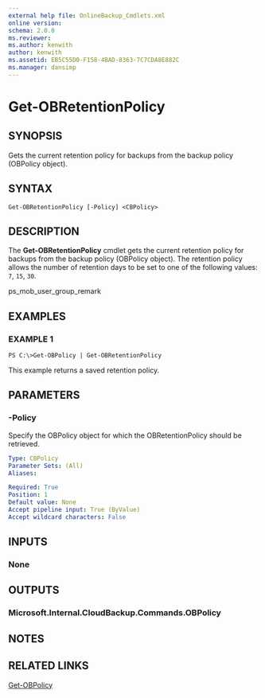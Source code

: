 ```yaml
---
external help file: OnlineBackup_Cmdlets.xml
online version: 
schema: 2.0.0
ms.reviewer:
ms.author: kenwith
author: kenwith
ms.assetid: EB5C55D0-F158-4BAD-8363-7C7CDA8E882C
ms.manager: dansimp
---
```


# Get-OBRetentionPolicy

## SYNOPSIS
Gets the current retention policy for backups from the backup policy (OBPolicy object).

## SYNTAX

```
Get-OBRetentionPolicy [-Policy] <CBPolicy>
```

## DESCRIPTION
The **Get-OBRetentionPolicy** cmdlet gets the current retention policy for backups from the backup policy (OBPolicy object).
The retention policy allows the number of retention days to be set to one of the following values: `7`, `15`, `30`.

ps_mob_user_group_remark

## EXAMPLES

### EXAMPLE 1
```
PS C:\>Get-OBPolicy | Get-OBRetentionPolicy
```

This example returns a saved retention policy.

## PARAMETERS

### -Policy
Specify the OBPolicy object for which the OBRetentionPolicy should be retrieved.

```yaml
Type: CBPolicy
Parameter Sets: (All)
Aliases: 

Required: True
Position: 1
Default value: None
Accept pipeline input: True (ByValue)
Accept wildcard characters: False
```

## INPUTS

### None

## OUTPUTS

### Microsoft.Internal.CloudBackup.Commands.OBPolicy

## NOTES

## RELATED LINKS

[Get-OBPolicy](./Get-OBPolicy.md)

